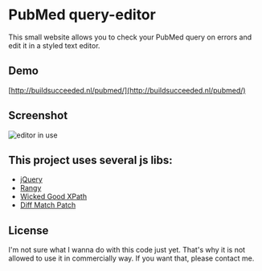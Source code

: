 PubMed query-editor
============

This small website allows you to check your PubMed query on errors and edit it in a styled text editor.

Demo
----
[http://buildsucceeded.nl/pubmed/](http://buildsucceeded.nl/pubmed/)

Screenshot
----
![editor in use](http://f.cl.ly/items/3Z2X042w2M07333X1u3v/editor.png)

This project uses several js libs:
----

- [jQuery](http://jquery.com/)
- [Rangy](https://code.google.com/p/rangy/)
- [Wicked Good XPath](https://code.google.com/p/wicked-good-xpath/)
- [Diff Match Patch](https://code.google.com/p/google-diff-match-patch/)

License
-------
I'm not sure what I wanna do with this code just yet. That's why it is not allowed to use it in commercially way. If you want that, please contact me.
